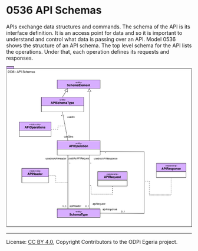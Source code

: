 <!-- SPDX-License-Identifier: CC-BY-4.0 -->
<!-- Copyright Contributors to the ODPi Egeria project. -->

# 0536 API Schemas

APIs exchange data structures and commands.
The schema of the API is its interface definition.
It is an access point for data and so it is important to
understand and control what data is passing over an API.
Model 0536 shows the structure of an API schema.
The top level schema for the API lists the operations.
Under that, each operation defines its requests and responses.

![UML](0536-API-Schemas.png)



----
License: [CC BY 4.0](https://creativecommons.org/licenses/by/4.0/),
Copyright Contributors to the ODPi Egeria project.